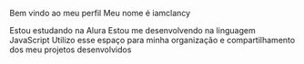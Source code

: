 Bem vindo ao meu perfil 
Meu nome é iamclancy

Estou estudando na Alura
Estou me desenvolvendo na linguagem JavaScript
Utilizo esse espaço para minha organização e compartilhamento dos meu projetos desenvolvidos

